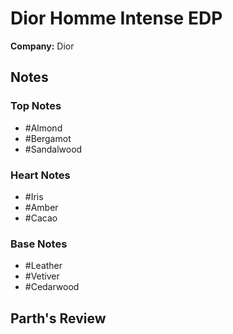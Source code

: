 # Dior Homme Intense EDP

**Company:** Dior

## Notes

### Top Notes
- #Almond
- #Bergamot
- #Sandalwood

### Heart Notes
- #Iris
- #Amber
- #Cacao

### Base Notes
- #Leather
- #Vetiver
- #Cedarwood

## Parth's Review

<!-- Add your review here -->
